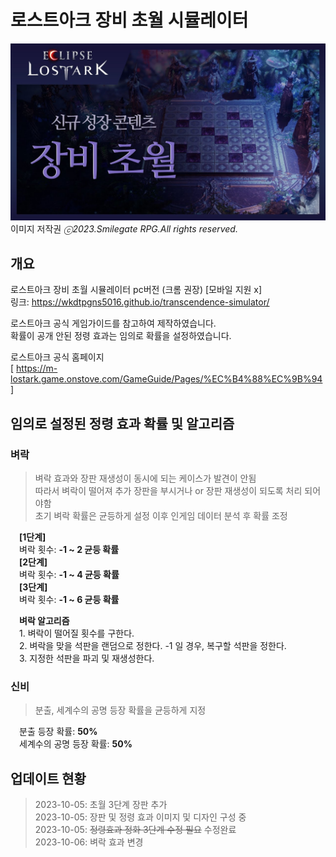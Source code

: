 # 로스트아크 장비 초월 시뮬레이터
!["ⓒSmilegate RPG All rights reserved."](./docs/image/maxresdefault.jpeg)
이미지 저작권 _ⓒ2023.Smilegate RPG.All rights reserved._
## 개요
로스트아크 장비 초월 시뮬레이터 pc버전 (크롬 권장) [모바일 지원 x] </br>
링크: https://wkdtpgns5016.github.io/transcendence-simulator/ </br>

로스트아크 공식 게임가이드를 참고하여 제작하였습니다. </br>
확률이 공개 안된 정령 효과는 임의로 확률을 설정하였습니다. </br>

로스트아크 공식 홈페이지</br>
[ https://m-lostark.game.onstove.com/GameGuide/Pages/%EC%B4%88%EC%9B%94 ] </br>


## 임의로 설정된 정령 효과 확률 및 알고리즘
### 벼락
> 벼락 효과와 장판 재생성이 동시에 되는 케이스가 발견이 안됨 </br>
> 따라서 벼락이 떨어져 추가 장판을 부시거나 or 장판 재생성이 되도록 처리 되어야함 </br>
> 초기 벼락 확률은 균등하게 설정 이후 인게임 데이터 분석 후 확률 조정 </br>

&emsp;**[1단계]**</br> 
&emsp;벼락 횟수: **-1 ~ 2 균등 확률** <br>
&emsp;**[2단계]** </br>
&emsp;벼락 횟수: **-1 ~ 4 균등 확률** <br>
&emsp;**[3단계]** </br>
&emsp;벼락 횟수: **-1 ~ 6 균등 확률** <br>

&emsp;**벼락 알고리즘** </br>
&emsp;1. 벼락이 떨어질 횟수를 구한다. </br>
&emsp;2. 벼락을 맞을 석판을 랜덤으로 정한다. -1 일 경우, 복구할 석판을 정한다.</br>
&emsp;3. 지정한 석판을 파괴 및 재생성한다. </br>

### 신비
> 분출, 세계수의 공명 등장 확률을 균등하게 지정

&emsp;분출 등장 확률: **50%** </br>
&emsp;세계수의 공명 등장 확률: **50%**

## 업데이트 현황
> 2023-10-05: 초월 3단계 장판 추가 </br>
> 2023-10-05: 장판 및 정령 효과 이미지 및 디자인 구성 중 </br>
> 2023-10-05: ~~정령효과 정화 3단계 수정 필요~~ 수정완료 </br>
> 2023-10-06: 벼락 효과 변경
